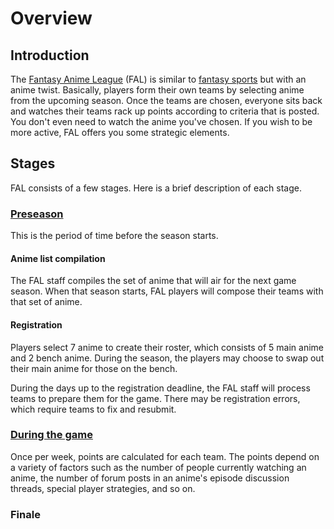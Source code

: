 # Overview

## Introduction

The [Fantasy Anime League](http://myanimelist.net/forum/?topicid=738) (FAL) is similar to [fantasy sports](https://en.wikipedia.org/wiki/Fantasy_sport) but with an anime twist. Basically, players form their own teams by selecting anime from the upcoming season. Once the teams are chosen, everyone sits back and watches their teams rack up points according to criteria that is posted. You don't even need to watch the anime you've chosen. If you wish to be more active, FAL offers you some strategic elements.

## Stages

FAL consists of a few stages. Here is a brief description of each stage.

### [Preseason](preseason.md)

This is the period of time before the season starts.

#### Anime list compilation

The FAL staff compiles the set of anime that will air for the next game season. When that season starts, FAL players will compose their teams with that set of anime.

#### Registration

Players select 7 anime to create their roster, which consists of 5 main anime and 2 bench anime. During the season, the players may choose to swap out their main anime for those on the bench.

During the days up to the registration deadline, the FAL staff will process teams to prepare them for the game. There may be registration errors, which require teams to fix and resubmit.

### [During the game](midseason.md)

Once per week, points are calculated for each team. The points depend on a variety of factors such as the number of people currently watching an anime, the number of forum posts in an anime's episode discussion threads, special player strategies, and so on.

### Finale
